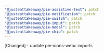 ```yaml
---
"@justeattakeaway/pie-assistive-text": patch
"@justeattakeaway/pie-notification": patch
"@justeattakeaway/pie-switch": patch
"@justeattakeaway/pie-input": patch
"@justeattakeaway/pie-modal": patch
"@justeattakeaway/pie-chip": patch
---
```


[Changed] - update pie-icons-webc imports
